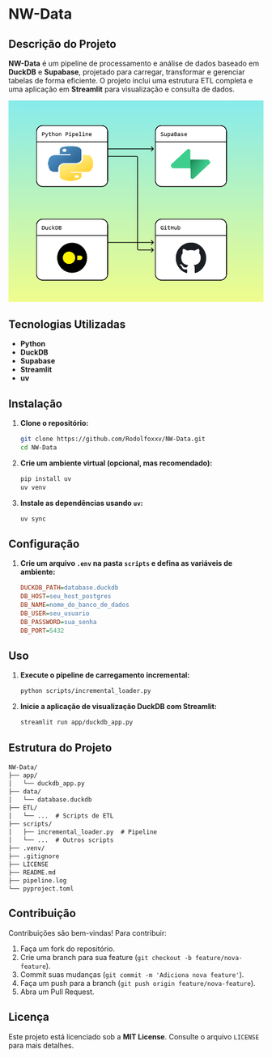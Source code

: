 # NW-Data

## Descrição do Projeto

**NW-Data** é um pipeline de processamento e análise de dados baseado em **DuckDB** e **Supabase**, projetado para carregar, transformar e gerenciar tabelas de forma eficiente. O projeto inclui uma estrutura ETL completa e uma aplicação em **Streamlit** para visualização e consulta de dados.

![Stack](imagens/stack_png.png)

## Tecnologias Utilizadas

- **Python**
- **DuckDB**
- **Supabase**
- **Streamlit**
- **uv**

## Instalação

1. **Clone o repositório:**

   ```bash
   git clone https://github.com/Rodolfoxxv/NW-Data.git
   cd NW-Data
   ```

2. **Crie um ambiente virtual (opcional, mas recomendado):**

   ```bash
   pip install uv
   uv venv
   ```

3. **Instale as dependências usando `uv`:**

   ```bash
   uv sync
   ```

## Configuração

1. **Crie um arquivo `.env` na pasta `scripts` e defina as variáveis de ambiente:**

   ```ini
   DUCKDB_PATH=database.duckdb
   DB_HOST=seu_host_postgres
   DB_NAME=nome_do_banco_de_dados
   DB_USER=seu_usuario
   DB_PASSWORD=sua_senha
   DB_PORT=5432 
   ```

## Uso

1. **Execute o pipeline de carregamento incremental:**

   ```bash
   python scripts/incremental_loader.py
   ```

2. **Inicie a aplicação de visualização DuckDB com Streamlit:**

   ```bash
   streamlit run app/duckdb_app.py
   ```

## Estrutura do Projeto

```text
NW-Data/
├── app/
│   └── duckdb_app.py 
├── data/
│   └── database.duckdb
├── ETL/
│   └── ...  # Scripts de ETL
├── scripts/
│   ├── incremental_loader.py  # Pipeline
│   └── ...  # Outros scripts
├── .venv/ 
├── .gitignore 
├── LICENSE 
├── README.md
├── pipeline.log 
└── pyproject.toml
```

## Contribuição

Contribuições são bem-vindas! Para contribuir:

1. Faça um fork do repositório.
2. Crie uma branch para sua feature (`git checkout -b feature/nova-feature`).
3. Commit suas mudanças (`git commit -m 'Adiciona nova feature'`).
4. Faça um push para a branch (`git push origin feature/nova-feature`).
5. Abra um Pull Request.

## Licença

Este projeto está licenciado sob a **MIT License**. Consulte o arquivo `LICENSE` para mais detalhes.
